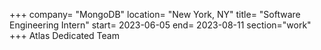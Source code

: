 +++
company= "MongoDB"
location= "New York, NY"
title= "Software Engineering Intern"
start= 2023-06-05
end= 2023-08-11
section="work"
+++
Atlas Dedicated Team